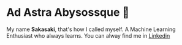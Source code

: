 # Ad Astra Abysossque 👋

My name **Sakasaki**, that's how I called myself.
A Machine Learning Enthusiast who always learns.
You can alway find me in [Linkedin](https://www.linkedin.com/in/baihaqi-muhammad-15ba82155/)
